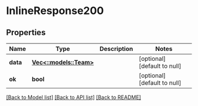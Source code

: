 # InlineResponse200

## Properties
Name | Type | Description | Notes
------------ | ------------- | ------------- | -------------
**data** | [**Vec<::models::Team>**](Team.md) |  | [optional] [default to null]
**ok** | **bool** |  | [optional] [default to null]

[[Back to Model list]](../README.md#documentation-for-models) [[Back to API list]](../README.md#documentation-for-api-endpoints) [[Back to README]](../README.md)


